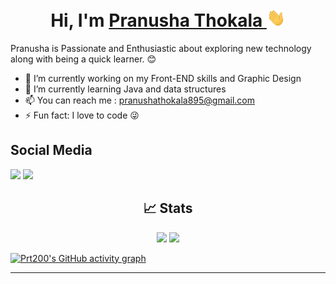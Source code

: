 <h1 align="center" >Hi, I'm <a href="https://www.linkedin.com/in/pranusha-thokala-71086aba/" target="_blank"> Pranusha Thokala </a><img src="https://github.com/ABSphreak/ABSphreak/blob/master/gifs/Hi.gif" width="30px"></h1>


Pranusha is Passionate and Enthusiastic about exploring new technology along with being a quick learner. 😊


- 🔭 I’m currently working on my Front-END skills and Graphic Design
- 🌱 I’m currently learning Java and data structures 
- 📫 You can reach me : pranushathokala895@gmail.com
- ⚡ Fun fact: I love to code 😜

<!-- ## Language :
![Java](https://img.shields.io/badge/-java-E34A86?style=flat-square&logo=java)
![C++](https://img.shields.io/badge/-C++-00599C?style=flat-square&logo=c)
![JavaScript](https://img.shields.io/badge/-JavaScript-black?style=flat-square&logo=javascript)
![HTML5](https://img.shields.io/badge/-HTML5-E34F26?style=flat-square&logo=html5&logoColor=white)
![CSS3](https://img.shields.io/badge/-CSS3-1572B6?style=flat-square&logo=css3)

 -->
## Social Media

[<img src="https://img.shields.io/badge/TaraChoudhary-%230077B5.svg?&style=for-the-badge&logo=linkedin&logoColor=white" />](https://www.linkedin.com/in/pranusha-thokala-71086aba/)
[<img src = "https://img.shields.io/badge/TaraChoudhary-%181717.svg?&style=for-the-badge&logo=instagram&logoColor=white&color=E4405F">](https://www.instagram.com/pranu2817/)




<h2 align="center"> 📈 Stats</h2>
<p align="center">
	
  <img width="48%" src="https://github-readme-stats.vercel.app/api?username=Prt200&show_icons=true&theme=onedark" />
  <img width="48%" src="https://github-readme-streak-stats.herokuapp.com/?user=Prt200&theme=tokyonight" />
<!--   <a href="https://github.com/Prt200/github-readme-stats"><img align="center" src="https://github-readme-stats.vercel.app/api/top-langs/?username=Prt200&layout=compact&theme=buefy&hide_border=true" /></a> 
</p> -->

[![Prt200's GitHub activity graph](https://activity-graph.herokuapp.com/graph?username=Prt200&theme=xcode)](https://git.io/Prt200)
   


<hr>


